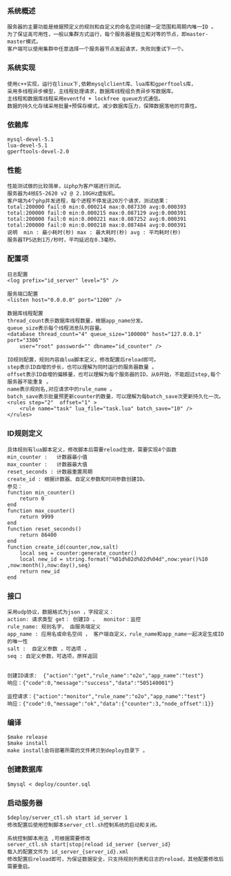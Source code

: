 
### 系统概述 
    服务器的主要功能是根据预定义的规则和自定义的命名空间创建一定范围和周期内唯一ID 。 
    为了保证高可用性，一般以集群方式运行，每个服务器是独立和对等的节点，即master-master模式。
    客户端可以使用集群中任意选择一个服务器节点发起请求，失败则重试下一个。

### 系统实现 
    使用c++实现，运行在linux下,依赖mysqlclient库、lua库和gperftools库，
    采用多线程异步模型，主线程处理请求，数据库线程组负责异步写数据库。
    主线程和数据库线程采用eventfd + lockfree queue方式通信。
    数据的持久化存储采用批量+预保存模式，减少数据库压力，保障数据落地的可靠性。

### 依赖库
    mysql-devel-5.1
    lua-devel-5.1
    gperftools-devel-2.0

### 性能
    性能测试做的比较简单，以php为客户端进行测试。
    服务器为4核E5-2620 v2 @ 2.10GHz虚拟机。
    客户端为4个php并发进程，每个进程不停发送20万个请求，测试结果：
    total:200000 fail:0 min:0.000214 max:0.087330 avg:0.000393
    total:200000 fail:0 min:0.000215 max:0.087129 avg:0.000391
    total:200000 fail:0 min:0.000221 max:0.087252 avg:0.000391
    total:200000 fail:0 min:0.000218 max:0.087484 avg:0.000391
    说明  min : 最小耗时(秒) max : 最大耗时(秒) avg : 平均耗时(秒)
    服务器TPS达到1万/秒时，平均延迟在0.3毫秒。

### 配置项 
    日志配置 
    <log prefix="id_server" level="5" />

    服务端口配置
    <listen host="0.0.0.0" port="1200" />

    数据库线程配置 
    thread_count表示数据库线程数量，根据app_name分发。
    queue_size表示每个线程消息队列容量。
    <database thread_count="4" queue_size="100000" host="127.0.0.1" port="3306" 
        user="root" password="" dbname="id_counter" /> 

    ID规则配置，规则内容由lua脚本定义，修改配置后reload即可。 
    step表示ID自增的步长，也可以理解为同时运行的服务器数量 。 
    offset表示ID自增的偏移量，也可以理解为每个服务器的ID，从0开始，不能超过step,每个服务器不能重复 。
    name表示规则名,对应请求中的rule_name 。
    batch_save表示批量预更新counter的数量，可以理解为每batch_save次更新持久化一次。
    <rules step="2"  offset="1" >
        <rule name="task" lua_file="task.lua" batch_save="10" />
    </rules>

### ID规则定义 
    具体规则有lua脚本定义，修改脚本后需要reload生效，需要实现4个函数
    min_counter :   计数器最小值
    max_counter :   计数器最大值
    reset_seconds : 计数器重置周期
    create_id : 根据计数器、自定义参数和时间参数创建ID。
    参见：
    function min_counter()
        return 0
    end
    function max_counter()
        return 9999
    end
    function reset_seconds()
        return 86400
    end
    function create_id(counter,now,salt)
        local seq = counter:generate_counter()
        local new_id = string.format("%01d%02d%02d%04d",now:year()%10 ,now:month(),now:day(),seq)
        return new_id
    end

### 接口 
    采用udp协议，数据格式为json ，字段定义：
    action: 请求类型 get： 创建ID ，  monitor：监控
    rule_name: 规则名字， 由服务端定义
    app_name : 应用名或命名空间 ， 客户端自定义，rule_name和app_name一起决定生成ID的唯一性
    salt :  自定义参数 ，可选项 ， 
    seq : 自定义参数，可选项，原样返回
  
  
    创建ID请求:  {"action":"get","rule_name":"o2o","app_name":"test"}  
    响应：{"code":0,"message":"success","data":"505140001"}
    
    监控请求：{"action":"monitor","rule_name":"o2o","app_name":"test"}   
    响应：{"code":0,"message":"ok","data":{"counter":3,"node_offset":1}}

### 编译
    $make release
    $make install 
    make install会将部署所需的文件拷贝到deploy目录下 。

### 创建数据库
    $mysql < deploy/counter.sql

### 启动服务器
    $deploy/server_ctl.sh start id_server 1
    修改配置后使用控制脚本server_ctl.sh控制系统的启动和关闭。

    系统控制脚本用法 ,可根据需要修改
    server_ctl.sh start|stop|reload id_server {server_id}
    载入的配置文件为 id_server_{server_id}.xml
    修改配置后reload即可，为保证数据安全，只支持规则列表和日志的reload，其他配置修改后需要重启。

